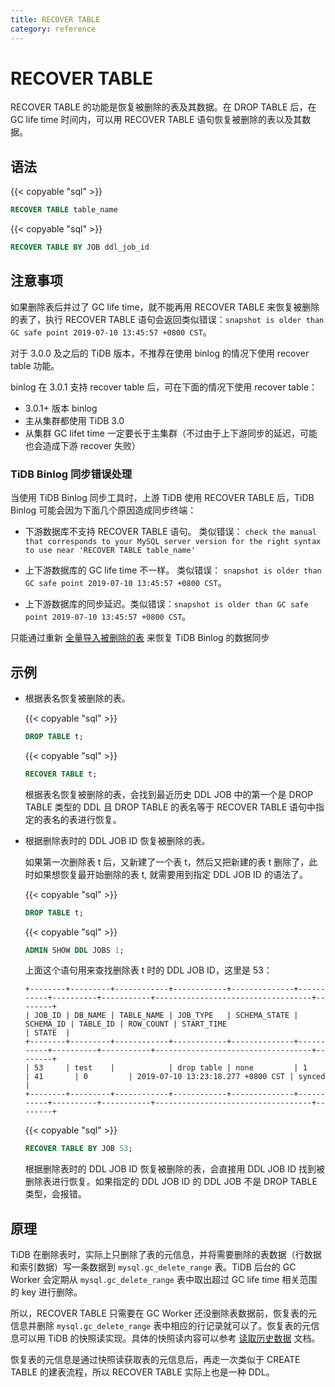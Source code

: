 ```yaml
---
title: RECOVER TABLE
category: reference
---
```


# RECOVER TABLE

RECOVER TABLE 的功能是恢复被删除的表及其数据。在 DROP TABLE 后，在 GC life time 时间内，可以用 RECOVER TABLE 语句恢复被删除的表以及其数据。

## 语法

{{< copyable "sql" >}}

```sql
RECOVER TABLE table_name
```

{{< copyable "sql" >}}

```sql
RECOVER TABLE BY JOB ddl_job_id
```

## **注意事项**

如果删除表后并过了 GC life time，就不能再用 RECOVER TABLE 来恢复被删除的表了，执行 RECOVER TABLE 语句会返回类似错误：`snapshot is older than GC safe point 2019-07-10 13:45:57 +0800 CST`。

对于 3.0.0 及之后的 TiDB 版本，不推荐在使用 binlog 的情况下使用 recover table 功能。

binlog 在 3.0.1 支持 recover table 后，可在下面的情况下使用 recover table：

* 3.0.1+ 版本 binlog
* 主从集群都使用 TiDB 3.0
* 从集群 GC lifet time 一定要长于主集群（不过由于上下游同步的延迟，可能也会造成下游 recover 失败）

### TiDB Binlog 同步错误处理

当使用 TiDB Binlog 同步工具时，上游 TiDB 使用 RECOVER TABLE 后，TiDB Binlog 可能会因为下面几个原因造成同步终端：

* 下游数据库不支持 RECOVER TABLE 语句。 类似错误： `check the manual that corresponds to your MySQL server version for the right syntax to use near 'RECOVER TABLE table_name'`

* 上下游数据库的 GC life time 不一样。 类似错误： `snapshot is older than GC safe point 2019-07-10 13:45:57 +0800 CST`。

* 上下游数据库的同步延迟。类似错误：`snapshot is older than GC safe point 2019-07-10 13:45:57 +0800 CST`。

只能通过重新 [全量导入被删除的表](/v3.0/how-to/migrate/overview.md#mysql-数据的全量迁移) 来恢复 TiDB Binlog 的数据同步

## 示例

- 根据表名恢复被删除的表。

    {{< copyable "sql" >}}

    ```sql
    DROP TABLE t;
    ```

    {{< copyable "sql" >}}

    ```sql
    RECOVER TABLE t;
    ```

    根据表名恢复被删除的表，会找到最近历史 DDL JOB 中的第一个是 DROP TABLE 类型的 DDL 且 DROP TABLE 的表名等于 RECOVER TABLE 语句中指定的表名的表进行恢复。

- 根据删除表时的 DDL JOB ID 恢复被删除的表。

    如果第一次删除表 t 后，又新建了一个表 t，然后又把新建的表 t 删除了，此时如果想恢复最开始删除的表 t, 就需要用到指定 DDL JOB ID 的语法了。

    {{< copyable "sql" >}}

    ```sql
    DROP TABLE t;
    ```

    {{< copyable "sql" >}}

    ```sql
    ADMIN SHOW DDL JOBS 1;
    ```

    上面这个语句用来查找删除表 t 时的 DDL JOB ID，这里是 53：

    ```
    +--------+---------+------------+------------+--------------+-----------+----------+-----------+-----------------------------------+--------+
    | JOB_ID | DB_NAME | TABLE_NAME | JOB_TYPE   | SCHEMA_STATE | SCHEMA_ID | TABLE_ID | ROW_COUNT | START_TIME                        | STATE  |
    +--------+---------+------------+------------+--------------+-----------+----------+-----------+-----------------------------------+--------+
    | 53     | test    |            | drop table | none         | 1         | 41       | 0         | 2019-07-10 13:23:18.277 +0800 CST | synced |
    +--------+---------+------------+------------+--------------+-----------+----------+-----------+-----------------------------------+--------+
    ```

    {{< copyable "sql" >}}

    ```sql
    RECOVER TABLE BY JOB 53;
    ```

    根据删除表时的 DDL JOB ID 恢复被删除的表，会直接用 DDL JOB ID 找到被删除表进行恢复。如果指定的 DDL JOB ID 的 DDL JOB 不是 DROP TABLE 类型，会报错。

## 原理

TiDB 在删除表时，实际上只删除了表的元信息，并将需要删除的表数据（行数据和索引数据）写一条数据到 `mysql.gc_delete_range` 表。TiDB 后台的 GC Worker 会定期从 `mysql.gc_delete_range` 表中取出超过 GC life time 相关范围的 key 进行删除。

所以，RECOVER TABLE 只需要在 GC Worker 还没删除表数据前，恢复表的元信息并删除 `mysql.gc_delete_range` 表中相应的行记录就可以了。恢复表的元信息可以用 TiDB 的快照读实现。具体的快照读内容可以参考 [读取历史数据](/how-to/get-started/read-historical-data.md) 文档。

恢复表的元信息是通过快照读获取表的元信息后，再走一次类似于 CREATE TABLE 的建表流程，所以 RECOVER TABLE 实际上也是一种 DDL。
